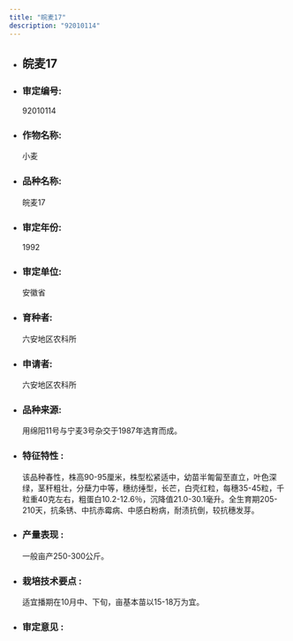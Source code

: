```yaml
---
title: "皖麦17"
description: "92010114"
---
```

* ## 皖麦17
* ###  审定编号:  
   92010114

*  ### 作物名称:  
   小麦

*   ###  品种名称: 
    皖麦17

*   ### 审定年份: 
    1992

*   ### 审定单位:  
    安徽省

*   ### 育种者:  
    六安地区农科所

*   ### 申请者:  
    六安地区农科所

*   ### 品种来源:  
    用绵阳11号与宁麦3号杂交于1987年选育而成。

*   ### 特征特性 : 
    该品种春性，株高90-95厘米，株型松紧适中，幼苗半匍匐至直立，叶色深绿，茎秆粗壮，分蘖力中等，穗纺缍型，长芒，白壳红粒，每穗35-45粒，千粒重40克左右，粗蛋白10.2-12.6％，沉降值21.0-30.1毫升。全生育期205-210天，抗条锈、中抗赤霉病、中感白粉病，耐渍抗倒，较抗穗发芽。

*   ### 产量表现 : 
    一般亩产250-300公斤。

*   ### 栽培技术要点 : 
    适宜播期在10月中、下旬，亩基本苗以15-18万为宜。

*   ### 审定意见 : 
    
